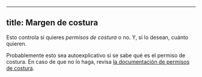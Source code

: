 ***

## title: Margen de costura

Esto controla si quieres *permisos de costura* o no. Y, si lo desean, cuánto quieren.

Probablemente esto sea autoexplicativo si se sabe qué es el permiso de costura. En caso de que no lo haga, revisa [la documentación de permisos de costura](/docs/sewing/seam-allowance).

